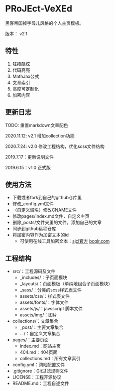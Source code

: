 # PRoJEct-VeXEd

黑客帝国掉字母儿风格的个人主页模板。

版本： v2.1

## 特性

1. 狂拽酷炫
2. 代码高亮
3. MathJax公式
4. 文章索引
5. 高度可定制化
6. 加密内容

## 更新日志

TODO: 重置markdown文章配色

2020.11.12: v2.1 增加collection功能

2020.7.24: v2.0 修改工程结构，优化scss文件结构

2019.7.17：更新说明文件

2019.6.15：v1.0 正式版

## 使用方法

* 下载或者fork到自己的github仓库里
* 修改_config.yml文件
* （自定义域名）修改CNAME文件
* 修改pages/index.md文件，自定义主页
* 删除_posts/文件夹里的文件，添加自己的文章
* 同步到github远程仓库
* 将加密内容作为加密文本的id
  * 可使用在线工具加密文本：[sjcl官方](http://bitwiseshiftleft.github.io/sjcl/demo/)  [bcqlr.com](http://bcqlr.com/sjcl/)

## 工程结构

* src/：工程源码及文件
  * _includes/：子页面模块
  * _layouts/：页面模板（单纯地组合子页面模块）
  * _sass/：分类的scss样式表文件
  * assets/css/：样式表文件
  * assets/fonts/：字体文件
  * assets/js/：javsscript 脚本文件
  * assets/img/：图片
* collections/：文章集合
  * _post/：主要文章集合
  * .../：自定义文章集合
* pages/：主要页面
  * index.md：网站主页
  * 404.md：404页面
  * collections.md：所有文章索引
* config.yml：网站配置文件
* .gitignore：Git过滤规则文件
* LICENSE：工程开源协议
* README.md：工程自述文件

